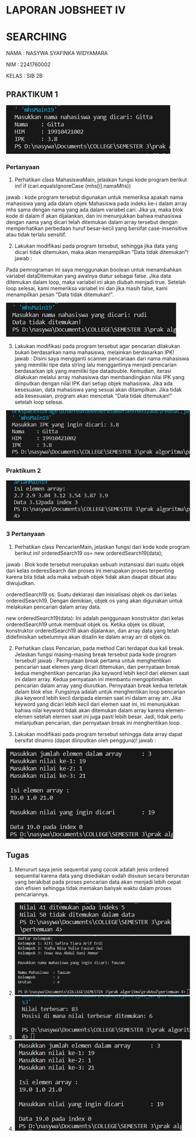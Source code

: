 # LAPORAN JOBSHEET IV
# SEARCHING

NAMA : NASYWA SYAFINKA WIDYAMARA

NIM  : 2241760002

KELAS : SIB 2B


## PRAKTIKUM 1

<img src=prak1.png>

### Pertanyaan 
1. Perhatikan class MahasiswaMain, jelaskan fungsi kode program berikut ini!
     if (cari.equalsIgnoreCase (mhs[i].namaMhs))

jawab : 
kode program tersebut digunakan untuk memeriksa apakah nama mahasiswa yang ada dalam objek Mahasiswa pada indeks ke-i dalam array mhs sama dengan nama yang ada dalam variabel cari. Jika ya, maka blok kode di dalam if akan dijalankan, dan ini menunjukkan bahwa mahasiswa dengan nama yang dicari telah ditemukan dalam array tersebut dengan memperhatikan perbedaan huruf besar-kecil yang bersifat case-insensitive atau tidak terlalu sensitif.

2. Lakukan modifikasi pada program tersebut, sehingga jika data yang dicari tidak ditemukan, maka 
akan menampilkan “Data tidak ditemukan”!
jawab :

Pada pemrograman ini saya menggunakan boolean untuk menambahkan variabel dataDitemukan yang awalnya diatur sebagai false. Jika data ditemukan dalam loop, maka variabel ini akan diubah menjadi true. Setelah loop selesai, kami memeriksa variabel ini dan jika masih false, kami menampilkan pesan "Data tidak ditemukan!".

<img src=prak1-2.png>

3. Lakukan modifikasi pada program tersebut agar pencarian dilakukan bukan berdasarkan nama 
mahasiswa, melainkan berdasarkan IPK!
jawab :
Disini saya mengganti scanner pencariaan dari nama mahasiswa yang memiliki tipe data string lalu menggantinya menjadi pencarian berdasarkan ipk yang memiliki tipe datadouble. Kemudian, iterasi dilakukan melalui array mahasiswa dan membandingkan nilai IPK yang diinputkan dengan nilai IPK dari setiap objek mahasiswa. Jika ada kesesuaian, data mahasiswa yang sesuai akan ditampilkan. Jika tidak ada kesesuaian, program akan mencetak "Data tidak ditemukan!" setelah loop selesai.

<img src=prak1-3.png>


### Praktikum 2

<img src=prak2.png>

### 3 Pertanyaan
1. Perhatikan class PencarianMain, jelaskan fungsi dari kode kode program berikut ini!
   orderedSearch19 os= new orderedSearch19(data);

jawab :
Blok kode tersebut merupakan sebuah instansiasi dari suatu objek dari kelas orderesSearch dan proses ini merupakan proses terpenting karena bila tidak ada maka sebuah objek tidak akan daapat dibuat atau diwujudkan. 

orderedSearch19 os: Suatu deklarasi dan inisialisasi objek os dari kelas orderedSearch19. Dengan demikian, objek os yang akan digunakan untuk melakukan pencarian dalam array data.

new orderedSearch19(data): Ini adalah penggunaan konstruktor dari kelas orderedSearch19 untuk membuat objek os. Ketika objek os dibuat, konstruktor orderedSearch19 akan dijalankan, dan array data yang telah didefinisikan sebelumnya akan disalin ke dalam array arr di objek os.

2. Perhatikan class Pencarian, pada method Cari terdapat dua kali break. Jelaskan fungsi masing-masing break tersebut pada kode program tersebut!
jawab :
Pernyataan break pertama untuk menghentikan pencarian saat elemen yang dicari ditemukan, dan pernyataan break kedua menghentikan pencarian jika keyword lebih kecil dari elemen saat ini dalam array. Kedua pernyataan ini membantu mengoptimalkan pencarian dalam array yang diurutkan.
Pernyataan break kedua terletak dalam blok else. Fungsinya adalah untuk menghentikan loop pencarian jika keyword lebih kecil daripada elemen saat ini dalam array arr. Jika keyword yang dicari lebih kecil dari elemen saat ini, ini menunjukkan bahwa nilai keyword tidak akan ditemukan dalam array karena elemen-elemen setelah elemen saat ini juga pasti lebih besar. Jadi, tidak perlu melanjutkan pencarian, dan pernyataan break ini menghentikan loop.

3. Lakukan modifikasi pada program tersebut sehingga data array dapat bersifat dinamis (dapat diinputkan oleh pengguna)!
jawab :

<img src=prak2-3.png>



## Tugas
1. Menururt saya jenis sequential yang cocok adalah jenis ordered sequential karena data yang disediakan sudah disusun secara berurutan yang berakibat pada proses pencarian data akan menjadi lebih cepat dan efisien sehingga tidak memakan banyak waktu dalam proses pencariannya.
   
   <img src=tugas1.png>

2. 
   <img src=tugas2.png>

3. 
   <img src=tugas3.png>
   

4. <img src=prak2-3.png>


